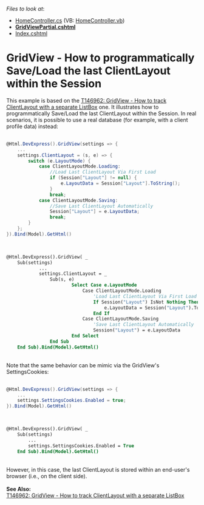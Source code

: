 <!-- default file list -->
*Files to look at*:

* [HomeController.cs](./CS/DXWebApplication1/Controllers/HomeController.cs) (VB: [HomeController.vb](./VB/DXWebApplication1/Controllers/HomeController.vb))
* **[GridViewPartial.cshtml](./CS/DXWebApplication1/Views/Home/GridViewPartial.cshtml)**
* [Index.cshtml](./CS/DXWebApplication1/Views/Home/Index.cshtml)
<!-- default file list end -->
# GridView - How to programmatically Save/Load the last ClientLayout within the Session


This example is based on the <a href="https://www.devexpress.com/Support/Center/p/T146962">T146962: GridView - How to track ClientLayout with a separate ListBox</a> one. It illustrates how to programmatically Save/Load the last ClientLayout within the Session. In real scenarios, it is possible to use a real database (for example, with a client profile data) instead:<br /><br />


```cs
@Html.DevExpress().GridView(settings => {
    ...
    settings.ClientLayout = (s, e) => {
        switch (e.LayoutMode) {
            case ClientLayoutMode.Loading:
                //Load Last ClientLayout Via First Load
                if (Session["Layout"] != null) {
                    e.LayoutData = Session["Layout"].ToString();
                }
                break;
            case ClientLayoutMode.Saving:
                //Save Last ClientLayout Automatically
                Session["Layout"] = e.LayoutData;
                break;
        }
    };
}).Bind(Model).GetHtml()
```


<br />


```vb
@Html.DevExpress().GridView( _
    Sub(settings)
            ...
            settings.ClientLayout = _
                Sub(s, e)
                        Select Case e.LayoutMode
                            Case ClientLayoutMode.Loading
                                'Load Last ClientLayout Via First Load
                                If Session("Layout") IsNot Nothing Then
                                    e.LayoutData = Session("Layout").ToString()
                                End If
                            Case ClientLayoutMode.Saving
                                'Save Last ClientLayout Automatically
                                Session("Layout") = e.LayoutData
                        End Select
                End Sub
    End Sub).Bind(Model).GetHtml()
```


<br />Note that the same behavior can be mimic via the GridView's SettingsCookies:<br /><br />


```cs
@Html.DevExpress().GridView(settings => {
    ...
    settings.SettingsCookies.Enabled = true;
}).Bind(Model).GetHtml()
```


<br />


```vb
@Html.DevExpress().GridView( _
    Sub(settings)
        ...
        settings.SettingsCookies.Enabled = True
    End Sub).Bind(Model).GetHtml()
```


<br />However, in this case, the last ClientLayout is stored within an end-user's browser (i.e., on the client side).<br /><br /><strong>See Also:</strong><br /><a href="https://www.devexpress.com/Support/Center/p/T146962">T146962: GridView - How to track ClientLayout with a separate ListBox</a>

<br/>


